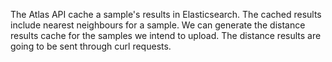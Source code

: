 The Atlas API cache a sample's results in Elasticsearch. The cached results include nearest
neighbours for a sample. We can generate the distance results cache for the samples we intend
to upload. The distance results are going to be sent through curl requests.